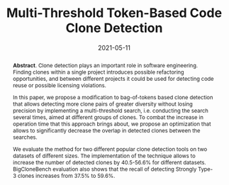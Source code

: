 ---
title: "Multi-Threshold Token-Based Code Clone Detection"
authors: '<i>Yaroslav Golubev, Viktor Poletansky, Nikita Povarov, and Timofey Bryksin</i>'
collection: publications
permalink: /publication/2021-05-11-parametric-curve
excerpt: 'This paper is about the number 1. The number 2 is left for future work.'
date: 2021-05-11
venue: "the proceedings of <b>SANER'21</b>"
paperurl: 'https://arxiv.org/abs/2002.05204'
citation: 'Golubev, Y., Poletansky, V., Povarov, N., & Bryksin, T. (2021, March). Multi-Threshold Token-Based Code Clone Detection. In 2021 IEEE International Conference on Software Analysis, Evolution and Reengineering (SANER) (pp. 496-500). IEEE.'
abstract: '<p><b>Abstract</b>. Clone detection plays an important role in software engineering. Finding clones within a single project introduces possible refactoring opportunities, and between different projects it could be used for detecting code reuse or possible licensing violations.</p><p>In this paper, we propose a modification to bag-of-tokens based clone detection that allows detecting more clone pairs of greater diversity without losing precision by implementing a multi-threshold search, i.e. conducting the search several times, aimed at different groups of clones. To combat the increase in operation time that this approach brings about, we propose an optimization that allows to significantly decrease the overlap in detected clones between the searches.</p><p>We evaluate the method for two different popular clone detection tools on two datasets of different sizes. The implementation of the technique allows to increase the number of detected clones by 40.5-56.6% for different datasets. BigCloneBench evaluation also shows that the recall of detecting Strongly Type-3 clones increases from 37.5% to 59.6%.</p>'
---